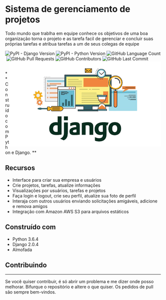 # Sistema de gerenciamento de projetos

Todo mundo que trablha em equipe conhece os objetivos de uma boa organização torna o projeto e as tarefa facil de gerenciar e concluir suas próprias tarefas e atribua tarefas a um de seus colegas de equipe


<p align = left'>
    <img alt="PyPI - Django Version" src="https://img.shields.io/pypi/djversions/djangorestframework">
    <img alt="PyPI - Python Version" src="https://img.shields.io/pypi/pyversions/Django">
    <img alt="GitHub Language Count" src="https://img.shields.io/github/languages/count/ricardolopespires/Django" />
    <img alt="" src="https://img.shields.io/github/repo-size/ricardolopespires/Django" />
    <img alt="GitHub Pull Requests" src="https://img.shields.io/github/issues-pr/ricardolopespires/Django" />
    <img alt="GitHub Contributors" src="https://img.shields.io/github/contributors/ricardolopespires/Django" />
    <img alt="GitHub Last Commit" src="https://img.shields.io/github/last-commit/ricardolopespires/Django" />
                
   <img align = right src="https://github.com/ricardolopespires/Django/blob/master//banner-django.png" width = 490/>
</p>


<br>
** Construído com Python e Django. **




## Recursos

* Interface para criar sua empresa e usuários
* Crie projetos, tarefas, atualize informações
* Visualizações por usuários, tarefas e projetos
* Faça login e logout, crie seu perfil, atualize sua foto de perfil
* Interaja com outros usuários enviando solicitações amigáveis, adicione e remova amigos
* Integração com Amazon AWS S3 para arquivos estáticos

## Construído com

* Python 3.6.4
* Django 2.0.4
* Almofada

## Contribuindo

-------------------------------------------------- ---
Se você quiser contribuir, é só abrir um problema e me dizer onde posso melhorar.
Bifurque o repositório e altere o que quiser.
Os pedidos de pull são sempre bem-vindos.
